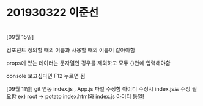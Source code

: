 # 201930322 이준선

<br>[09월 15일]</br>
<p>컴포넌트 정의할 때의 이름과 사용할 때의 이름이 같아야함</p>
<p>props에 있는 데이터는 문자열인 경우를 제외하고 모두 {}안에 입력해야함</p>
console 보고싶다면 F12 누르면 됨

[09월 11일]
git 연동 
index.js , App.js 파일 수정함
아이디 수정시 index.js도 수정 필요함
ex) root -> potato index.html와 index.js 아이디 동일!